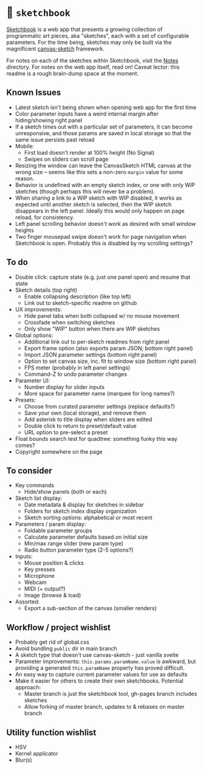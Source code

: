 # :notebook: `sketchbook`

[Sketchbook](http://flatpickles.com/sketchbook/) is a web app that presents a growing collection of programmatic art pieces, aka "sketches", each with a set of configurable parameters. For the time being, sketches may only be built via the magnificent [canvas-sketch](https://github.com/mattdesl/canvas-sketch) framework.

For notes on each of the sketches within Sketchbook, visit the [Notes](./notes/README.md) directory. For notes on the web app itself, read on! Caveat lector: this readme is a rough brain-dump space at the moment.

## Known Issues
* Latest sketch isn't being shown when opening web app for the first time
* Color parameter inputs have a weird internal margin after hiding/showing right panel
* If a sketch times out with a particular set of parameters, it can become unresponsive, and those params are saved in local storage so that the same issue persists past reload
* Mobile:
    * First load doesn't render at 100% height (No Signal)
    * Swipes on sliders can scroll page
* Resizing the window can leave the CanvasSketch HTML canvas at the wrong size – seems like this sets a non-zero `margin` value for some reason.
* Behavior is undefined with an empty sketch index, or one with only WIP sketches (though perhaps this will never be a problem).
* When sharing a link to a WIP sketch with WIP disabled, it works as expected until another sketch is selected, then the WIP sketch disappears in the left panel. Ideally this would only happen on page reload, for consistency. 
* Left panel scrolling behavior doesn't work as desired with small window heights
* Two finger mousepad swipe doesn't work for page navigation when Sketchbook is open. Probably this is disabled by my scrolling settings?

## To do
* Double click: capture state (e.g. just one panel open) and resume that state
* Sketch details (top right)
    * Enable collapsing description (like top left)
    * Link out to sketch-specific readme on github
* UX improvements:
    * Hide panel tabs when both collapsed w/ no mouse movement
    * Crossfade when switching sketches
    * Only show "WIP" button when there are WIP sketches
* Global options:
    * Additional link out to per-sketch readmes from right panel
    * Export frame option (also exports param JSON; bottom right panel)
    * Import JSON parameter settings (bottom right panel)
    * Option to set canvas size, inc. fit to window size (bottom right panel)
    * FPS meter (probably in left panel settings)
    * Command-Z to undo parameter changes
* Parameter UI:
    * Number display for slider inputs
    * More space for parameter name (marquee for long names?)
* Presets:
    * Choose from curated parameter settings (replace defaults?)
    * Save your own (local storage), and remove them
    * Add asterisk to title display when sliders are edited
    * Double click to return to preset/default value
    * URL option to pre-select a preset
* Float bounds search test for quadtree: something funky this way comes?
* Copyright somewhere on the page

## To consider
* Key commands
    * Hide/show panels (both or each)
* Sketch list display:
    * Date metadata & display for sketches in sidebar
    * Folders for sketch index display organization
    * Sketch sorting options: alphabetical or most recent
* Parameters / param display:
    * Foldable parameter groups
    * Calculate parameter defaults based on initial size
    * Min/max range slider (new param type)
    * Radio button parameter type (2-5 options?)
* Inputs:
    * Mouse position & clicks
    * Key presses
    * Microphone
    * Webcam
    * MIDI (+ output?)
    * Image (browse & load)
* Assorted:
    * Export a sub-section of the canvas (smaller renders)

## Workflow / project wishlist
* Probably get rid of global.css
* Avoid bundling `public` dir in main branch
* A sketch type that doesn't use canvas-sketch - just vanilla svelte
* Parameter improvements: `this.params.paramName.value` is awkward, but providing a generated `this.paramName` property has proved difficult.
* An easy way to capture current parameter values for use as defaults
* Make it easier for others to create their own sketchbooks. Potential approach:
    * Master branch is just the sketchbook tool, gh-pages branch includes sketches
    * Allow forking of master branch, updates to & rebases on master branch

## Utility function wishlist
* HSV
* Kernel applicator
* Blur(s)

